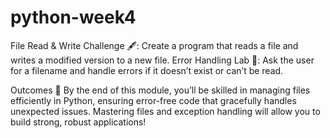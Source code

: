 # python-week4
File Read & Write Challenge 🖋️:
Create a program that reads a file and writes a modified version to a new file.
Error Handling Lab 🧪: 
Ask the user for a filename and handle errors if it doesn’t exist or can’t be read.

Outcomes 🎉
By the end of this module, you’ll be skilled in managing files efficiently in Python, 
ensuring error-free code that gracefully handles unexpected issues. 
Mastering files and exception handling will allow you to build strong, robust applications!
